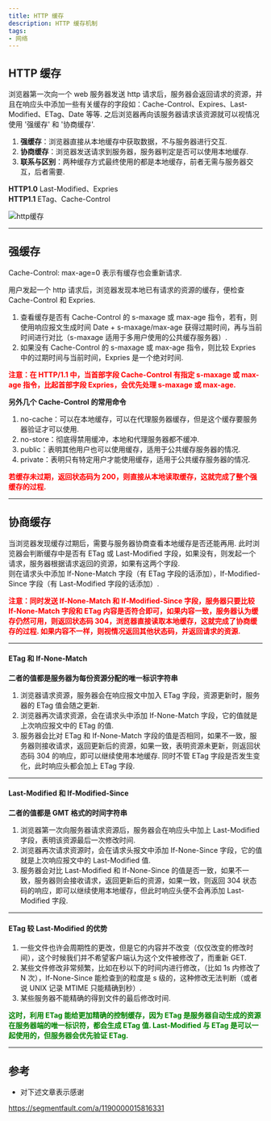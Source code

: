 ```yaml
---
title: HTTP 缓存 
description: HTTP 缓存机制
tags:
- 网络
---
```


## HTTP 缓存

浏览器第一次向一个 web 服务器发送 http 请求后，服务器会返回请求的资源，并且在响应头中添加一些有关缓存的字段如：Cache-Control、Expires、Last-Modified、ETag、Date 等等. 之后浏览器再向该服务器请求该资源就可以视情况使用 '强缓存' 和 '协商缓存'.<br>

1. **强缓存**：浏览器直接从本地缓存中获取数据，不与服务器进行交互.<br>
2. **协商缓存**：浏览器发送请求到服务器，服务器判定是否可以使用本地缓存.<br>
3. **联系与区别**：两种缓存方式最终使用的都是本地缓存，前者无需与服务器交互，后者需要.<br>

**HTTP1.0** Last-Modified、Expries<br>
**HTTP1.1** ETag、Cache-Control<br>

![http缓存](https://s1.ax1x.com/2020/11/06/BWXAjH.png)

***

## 强缓存

Cache-Control: max-age=0 表示有缓存也会重新请求.<br>

用户发起一个 http 请求后，浏览器发现本地已有请求的资源的缓存，便检查 Cache-Control 和 Expries.<br>

1. 查看缓存是否有 Cache-Control 的 s-maxage 或 max-age 指令，若有，则使用响应报文生成时间 Date + s-maxage/max-age 获得过期时间，再与当前时间进行对比（s-maxage 适用于多用户使用的公共缓存服务器）.<br>
2. 如果没有 Cache-Control 的 s-maxage 或 max-age 指令，则比较 Expries 中的过期时间与当前时间，Expries 是一个绝对时间.<br>

**<font color='red'>注意：在 HTTP/1.1 中，当首部字段 Cache-Control 有指定 s-maxage 或 max-age 指令，比起首部字段 Expries，会优先处理 s-maxage 或 max-age.</font>**

**另外几个 Cache-Control 的常用命令**<br>
1. no-cache：可以在本地缓存，可以在代理服务器缓存，但是这个缓存要服务器验证才可以使用.<br>
2. no-store：彻底得禁用缓冲，本地和代理服务器都不缓冲.<br>
3. public：表明其他用户也可以使用缓存，适用于公共缓存服务器的情况.<br>
4. private：表明只有特定用户才能使用缓存，适用于公共缓存服务器的情况.<br>

**<font color='red'>若缓存未过期，返回状态码为 200，则直接从本地读取缓存，这就完成了整个强缓存的过程.</font>**

***

## 协商缓存

当浏览器发现缓存过期后，需要与服务器协商查看本地缓存是否还能再用. 此时浏览器会判断缓存中是否有 ETag 或 Last-Modified 字段，如果没有，则发起一个请求，服务器根据请求返回的资源，如果有这两个字段.<br>
则在请求头中添加 If-None-Match 字段（有 ETag 字段的话添加），If-Modified-Since 字段（有 Last-Modified 字段的话添加）.<br>

**<font color='red'>注意：同时发送 If-None-Match 和 If-Modified-Since 字段，服务器只要比较 If-None-Match 字段和 ETag 内容是否符合即可，如果内容一致，服务器认为缓存仍然可用，则返回状态码 304，浏览器直接读取本地缓存，这就完成了协商缓存的过程. 如果内容不一样，则视情况返回其他状态码，并返回请求的资源.</font>**

***

#### ETag 和 If-None-Match

**二者的值都是服务器为每份资源分配的唯一标识字符串**<br>
1. 浏览器请求资源，服务器会在响应报文中加入 ETag 字段，资源更新时，服务器的 ETag 值会随之更新.<br>
2. 浏览器再次请求资源，会在请求头中添加 If-None-Match 字段，它的值就是上次响应报文中的 ETag 的值.<br>
3. 服务器会比对 ETag 和 If-None-Match 字段的值是否相同，如果不一致，服务器则接收请求，返回更新后的资源，如果一致，表明资源未更新，则返回状态码 304 的响应，即可以继续使用本地缓存. 同时不管 ETag 字段是否发生变化，此时响应头都会加上 ETag 字段.<br>

***

#### Last-Modified 和 If-Modified-Since

**二者的值都是 GMT 格式的时间字符串**<br>
1. 浏览器第一次向服务器请求资源后，服务器会在响应头中加上 Last-Modified 字段，表明该资源最后一次修改时间.<br>
2. 浏览器再次请求资源时，会在请求头报文中添加 If-None-Since 字段，它的值就是上次响应报文中的 Last-Modified 值.<br>
3. 服务器会对比 Last-Modified 和 If-None-Since 的值是否一致，如果不一致，服务器则会接收请求，返回更新后的资源，如果一致，则返回 304 状态码的响应，即可以继续使用本地缓存，但此时响应头便不会再添加 Last-Modified 字段.<br>

***

#### ETag 较 Last-Modified 的优势

1. 一些文件也许会周期性的更改，但是它的内容并不改变（仅仅改变的修改时间），这个时候我们并不希望客户端认为这个文件被修改了，而重新 GET.<br>
2. 某些文件修改非常频繁，比如在秒以下的时间内进行修改，（比如 1s 内修改了 N 次），If-None-Since 能检查到的粒度是 s 级的，这种修改无法判断（或者说 UNIX 记录 MTIME 只能精确到秒）.<br>
3. 某些服务器不能精确的得到文件的最后修改时间.<br>

**<font color='green'>这时，利用 ETag 能给更加精确的控制缓存，因为 ETag 是服务器自动生成的资源在服务器端的唯一标识符，都会生成 ETag 值. Last-Modified 与 ETag 是可以一起使用的，但服务器会优先验证 ETag.</font>**

***

## 参考

* 对下述文章表示感谢

https://segmentfault.com/a/1190000015816331
